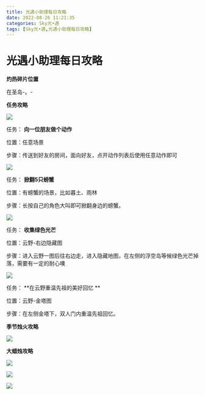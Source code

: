 ```yaml
---
title: 光遇小助理每日攻略
date: 2022-08-26 11:21:35
categories: Sky光•遇
tags: [Sky光•遇,光遇小助理每日攻略]
---
```

# 光遇小助理每日攻略
**灼热碎片位置**

在圣岛-。-

  

 **任务攻略**

![](https://ok.166.net/reunionpub/ds/kol/20220815/000202-5tqcekuofh.png)

任务： **向一位朋友做个动作**

位置：任意场景

步骤：传送到好友的房间，面向好友，点开动作列表后使用任意动作即可

  

![](https://ok.166.net/reunionpub/ds/kol/20220825/001503-4ewof2nbv3.png)

任务： **掀翻5只螃蟹**

位置：有螃蟹的场景，比如暮土、雨林

步骤：长按自己的角色大叫即可掀翻身边的螃蟹。

  

![](https://ok.166.net/reunionpub/ds/kol/20220826/005437-37fu4pdlc2.png)

任务： **收集绿色光芒**

位置：云野-右边隐藏图

步骤：进入云野一图后往右边走，进入隐藏地图，在左侧的浮空岛等候绿色光芒掉落，需要有一定的耐心噢

  

![](https://ok.166.net/reunionpub/ds/kol/20220826/005938-ui9qecbsfz.png)

任务： **在云野重温先祖的美好回忆  **

位置：云野-金塔图

步骤：在左侧金塔下，双人门内重温先祖回忆。

 **季节烛火攻略**

![](https://ok.166.net/reunionpub/ds/kol/20220826/005721-ic0u7nejhy.png)

  

 **大蜡烛攻略**

![](https://ok.166.net/reunionpub/ds/kol/20220826/005648-z12cgk78hi.png)

![](https://ok.166.net/reunionpub/ds/kol/20220826/005602-lvmr8gbzju.png)

![](https://ok.166.net/reunionpub/ds/kol/20220826/005530-yq5sh6pscm.png)

  

